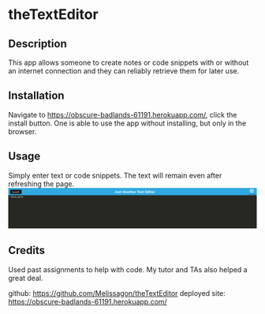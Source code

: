 # theTextEditor

## Description

This app allows someone to create notes or code snippets with or without an internet connection
and they can reliably retrieve them for later use.

## Installation

Navigate to https://obscure-badlands-61191.herokuapp.com/, click the install button. One is able to use the app without installing, but only in the browser. 

## Usage

Simply enter text or code snippets. The text will remain even after refreshing the page. 
![screenshot](./assets/images/screenshot.png)

## Credits

Used past assignments to help with code. My tutor and TAs also helped a great deal. 

github: https://github.com/Melissagon/theTextEditor
deployed site: https://obscure-badlands-61191.herokuapp.com/ 